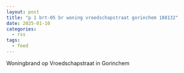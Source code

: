```yaml
---
layout: post
title: "p 1 brt-05 br woning vroedschapstraat gorinchem 188132"
date: 2025-01-10
categories: 
  - rss
tags: 
  - feed
---
```


Woningbrand op Vroedschapstraat in Gorinchem
